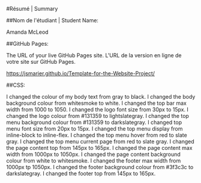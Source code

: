 #Résumé | Summary

##Nom de l'étudiant | Student Name:

Amanda McLeod

##GitHub Pages:

The URL of your live GitHub Pages site. L'URL de la version en ligne de votre site sur GitHub Pages.

https://jsmarier.github.io/Template-for-the-Website-Project/

##CSS:

I changed the colour of my body text from gray to black.
I changed the body background colour from whitesmoke to white.
I changed the top bar max width from 1000 to 1050.
I changed the logo font size from 30px to 15px.
I changed the logo colour from #131359 to lightslategray.
I changed the top menu background colour from #131359 to darkslategray.
I changed top menu font size from 20px to 15px.
I changed the top menu display from inline-block to inline-flex.
I changed the top menu hover from red to slate gray.
I changed the top menu current page from red to slate gray.
I changed the page content top from 145px to 165px.
I changed the page content max width from 1000px to 1050px.
I changed the page content background colour from white to whitesmoke.
I changed the footer max width from 1000px tp 1050px.
I changed the footer background colour from #3f3c3c to darkslategray.
I changed the footer top from 145px to 165px.
